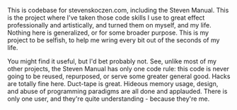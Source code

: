 This is codebase for stevenskoczen.com, including the Steven Manual.  This is the project where I've taken those code skills I use to great effect professionally and artistically, and turned them on myself, and my life.  Nothing here is generalized, or for some broader purpose.  This is my project to be selfish, to help me wring every bit out of the seconds of my life.

You might find it useful, but I'd bet probably not.  See, unlike most of my other projects, the Steven Manual has only one code rule: this code is never going to be reused, repurposed, or serve some greater general good.  Hacks are totally fine here.  Duct-tape is great.  Hideous memory usage, design, and abuse of programming paradigms are all done and applauded.  There is only one user, and they're quite understanding - because they're me.